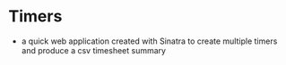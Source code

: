 # Timers
- a quick web application created with Sinatra to create multiple timers and produce a csv timesheet summary

